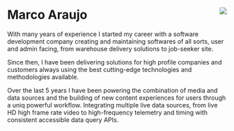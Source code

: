 # Marco Araujo <a href="https://www.codewars.com/users/srMarquinho"><img align="right" src="https://www.codewars.com/users/srMarquinho/badges/micro"></a>

With many years of experience I started my career with a software development company creating and maintaining softwares of all sorts, user and admin facing, from warehouse delivery solutions to job-seeker site.

Since then, I have been delivering solutions for high profile companies and customers always using the best cutting-edge technologies and methodologies available.

Over the last 5 years I have been powering the combination of media and data sources and the building of new content experiences for users through a uniq powerful workflow. Integrating multiple live data sources, from live HD high frame rate video to high-frequency telemetry and timing with consistent accessible data query APIs.
